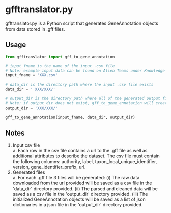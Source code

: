 # gfftranslator.py

gfftranslator.py is a Python script that generates GeneAnnotation objects from data stored in .gff files.  

## Usage

```python
from gfftranslator import gff_to_gene_annotation

# input_fname is the name of the input .csv file 
# Note: example input data can be found on Allen Teams under Knowledge Graph files. "20230412_subset_genome_annotation.csv" 
input_fname = 'XXX.csv'

# data_dir is the directory path where the input .csv file exists
data_dir = ' XXX/XXX/'

# output_dir is the directory path where all of the generated output files will be saved 
# Note: if output_dir does not exist, gff_to_gene_annotation will create the directory
output_dir = 'XXX/XXX/'

gff_to_gene_annotation(input_fname, data_dir, output_dir)
```

## Notes

1. Input csv file  
a. Each row in the csv file contains a url to the .gff file as well as additional attributes to describe the dataset. The csv file must contain the following columns: authority, label, taxon_local_unique_identifier, version, gene_identifier_prefix, url. 
2. Generated files  
a. For each .gff file 3 files will be generated: (i) The raw data downloaded from the url provided will be saved as a csv file in the 'data_dir' directory provided. (ii) The parsed and cleaned data will be saved as a csv file in the 'output_dir' directory provided. (iii) The initialized GeneAnnotation objects will be saved as a list of json dictionaries in a json file in the 'output_dir' directory provided. 
